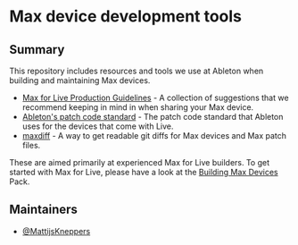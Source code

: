 # Max device development tools

## Summary

This repository includes resources and tools we use at Ableton when building and maintaining Max devices.

* [Max for Live Production Guidelines](m4l-production-guidelines/m4l-production-guidelines.md) - A collection of suggestions that we recommend keeping in mind in when sharing your Max device.
* [Ableton's patch code standard](patch-code-standard/patch-code-standard.md) - The patch code standard that Ableton uses for the devices that come with Live.
* [maxdiff](maxdiff/README.md) - A way to get readable git diffs for Max devices and Max patch files.

These are aimed primarily at experienced Max for Live builders. To get started with Max for Live, please have a look at the [Building Max Devices](https://www.ableton.com/en/packs/building-max-devices/) Pack.

## Maintainers

* [@MattijsKneppers](https://github.com/MattijsKneppers)
